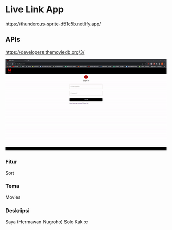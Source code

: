 # Live Link App

https://thunderous-sprite-d51c5b.netlify.app/

## APIs

https://developers.themoviedb.org/3/

![demo](src/ezgif-3-402b3d2a9a.gif)

### Fitur
Sort

### Tema
Movies

### Deskripsi
Saya (Hermawan Nugroho) Solo Kak :c

